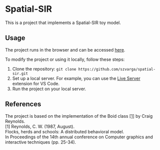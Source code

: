 # Spatial-SIR

This is a project that implements a Spatial-SIR toy model.

## Usage

The project runs in the browser and can be accessed [here](https://szvarga.github.io/spatial-sir).

To modify the project or using it locally, follow these steps:

1. Clone the repository: `git clone https://github.com/szvarga/spatial-sir.git`
2. Set up a local server. For example, you can use the [Live Server](https://marketplace.visualstudio.com/items?itemName=ritwickdey.LiveServer) extension for VS Code.
3. Run the project on your local server.

## References
The project is based on the implementation of the Boid class [[1]](#1) by Craig Reynolds. \
<a id="1">[1]</a>
Reynolds, C. W. (1987, August). \
Flocks, herds and schools: A distributed behavioral model. \
In Proceedings of the 14th annual conference on Computer graphics and interactive techniques (pp. 25-34).
